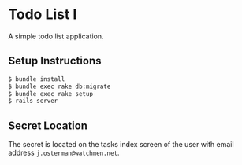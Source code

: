 # Todo List I

A simple todo list application.

## Setup Instructions

~~~bash
$ bundle install
$ bundle exec rake db:migrate
$ bundle exec rake setup
$ rails server
~~~

## Secret Location

The secret is located on the tasks index screen of the user with email address
`j.osterman@watchmen.net`.
